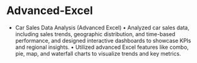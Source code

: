# Advanced-Excel
* Car Sales Data Analysis (Advanced Excel)
• Analyzed car sales data, including sales trends, geographic distribution, and time-based performance, and designed interactive dashboards to showcase KPIs and regional insights.
• Utilized advanced Excel features like combo, pie, map, and waterfall charts to visualize trends and key metrics.
